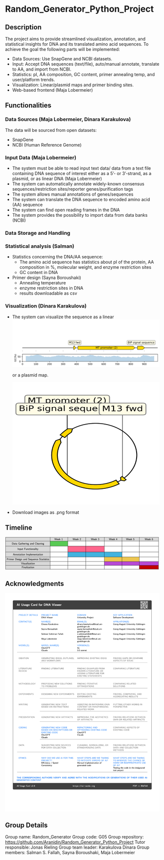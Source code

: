 # Random_Generator_Python_Project
## Description
The project aims to provide streamlined visualization, annotation, and statistical insights for DNA and its translated amino acid sequences.
To achieve the goal the following parts will be implemented:
* Data Sources: Use SnapGene and NCBI datasets.
* Input: Accept DNA sequences (text/file), auto/manual annotate, translate to AA, and import from NCBI.
* Statistics: pI, AA composition, GC content, primer annealing temp, and user/platform trends.
* Visualization: Linear/plasmid maps and primer binding sites.
* Web-based frontend (Maja Lobermeier)
  
## Functionalities
### Data Sources (Maja Lobermeier, Dinara Karakulova)
The data will be sourced from open datasets:
* SnapGene
* NCBI (Human Reference Genome)

### Input Data (Maja Lobermeier)
* The system must be able to read input text data/ data from a text file containing DNA sequence of interest either as a 5’- or 3’-strand, as a plasmid, or as linear DNA (Maja Lobermeier)
* The system can automatically annotate widely-known consensus sequences/restriction sites/reporter genes/purification tags
* The system allows manual annotations of genes/sequences
* The system can translate the DNA sequence to encoded amino acid (AA) sequence
* The system can find open reading frames in the DNA
* The system provides the possibility to import data from data banks (NCBI)

### Data Storage and Handling


### Statistical analysis (Salman)
* Statistics concerning the DNA/AA sequence:
  * The amino acid sequence has statistics about pI of the protein, AA composition in %, molecular weight, and enzyme restriction sites 
  * GC content in DNA
* Primer design (Sayna Boroushaki)
  * Annealing temperature
  * enzyme restriction sites in DNA
  * results downloadable as csv 

### Visualization (Dinara Karakulova)
* The system can visualize the sequence as a linear 
  ![Linear DNA map with annotations](dna_linear_record.png)

  or a plasmid map.
  
  <img src="dna_circular_record.png" width="500" height="400"/>
  
  

* Download images as .png format
## Timeline
![Image off the project timeline](timeline.png)

## Acknowledgments
![AI Usage Disclaimer](ai_usage.png)
## Group Details
Group name: Random_Generator
Group code: G05
Group repository: https://github.com/Aranidin/Random_Generator_Python_Project
Tutor responsible: Jonas Rieling
Group team leader: Karakulova Dinara
Group members: Salman S. Fallah, Sayna Boroushaki, Maja Lobermeier

